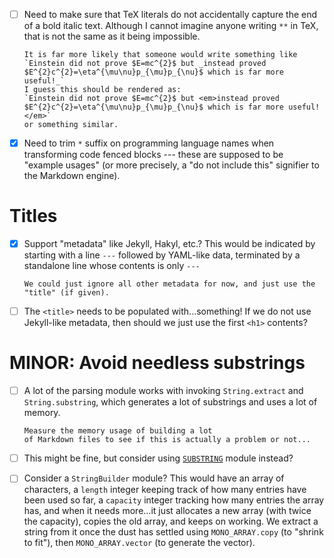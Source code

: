 - [ ] Need to make sure that TeX literals do not accidentally capture
      the end of a bold italic text. Although I cannot imagine anyone
      writing `**` in TeX, that is not the same as it being
      impossible.
      
      It is far more likely that someone would write something like
      `Einstein did not prove $E=mc^{2}$ but _instead proved $E^{2}c^{2}=\eta^{\mu\nu}p_{\mu}p_{\nu}$ which is far more useful!_`
      I guess this should be rendered as:
      `Einstein did not prove $E=mc^{2}$ but <em>instead proved $E^{2}c^{2}=\eta^{\mu\nu}p_{\mu}p_{\nu}$ which is far more useful!</em>`
      or something similar.
- [X] Need to trim `*` suffix on programming language names when
      transforming code fenced blocks --- these are supposed to be
      "example usages" (or more precisely, a "do not include this"
      signifier to the Markdown engine).

# Titles
- [X] Support "metadata" like Jekyll, Hakyl, etc.? This would be
      indicated by starting with a line `---` followed by YAML-like data,
      terminated by a standalone line whose contents is only `---`
      
      We could just ignore all other metadata for now, and just use the
      "title" (if given).
- [ ] The `<title>` needs to be populated with...something!
      If we do not use Jekyll-like metadata, then should we just use the
      first `<h1>` contents?

# MINOR: Avoid needless substrings
- [ ] A lot of the parsing module works with invoking `String.extract`
      and `String.substring`, which generates a lot of substrings and
      uses a lot of memory.
      
      Measure the memory usage of building a lot
      of Markdown files to see if this is actually a problem or not...
- [ ] This might be fine, but consider using 
      [`SUBSTRING`](https://smlfamily.github.io/Basis/substring.html)
      module instead?
- [ ] Consider a `StringBuilder` module? This would have an array of
      characters, a `length` integer keeping track of how many entries
      have been used so far, a `capacity` integer tracking how many
      entries the array has, and when it needs more...it just allocates
      a new array (with twice the capacity), copies the old array, and
      keeps on working. We extract a string from it once the dust has
      settled using `MONO_ARRAY.copy` (to "shrink to fit"), then
      `MONO_ARRAY.vector` (to generate the vector). 
